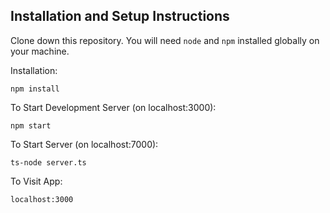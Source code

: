 ## Installation and Setup Instructions

Clone down this repository. You will need `node` and `npm` installed globally on your machine.

Installation:

`npm install`

To Start Development Server (on localhost:3000):

`npm start`

To Start Server (on localhost:7000):

`ts-node server.ts`

To Visit App:

`localhost:3000`
